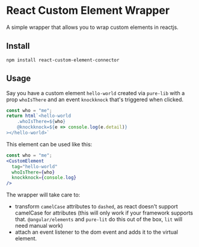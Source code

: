 # React Custom Element Wrapper

A simple wrapper that allows you to wrap custom elements in reactjs.

## Install

`npm install react-custom-element-connector`

## Usage

Say you have a custom element `hello-world` created via `pure-lib` with a prop `whoIsThere` and an event `knockknock` that's triggered when clicked.

```js
const who = "me";
return html`<hello-world 
    .whoIsThere=${who} 
    @knockknock=${e => console.log(e.detail)}
></hello-world>`
```

This element can be used like this:

```jsx
const who = "me";
<CustomElement
  tag="hello-world"
  whoIsThere={who}
  knockknock={console.log}
/>
```

The wrapper will take care to:

- transform `camelCase` attributes to `dashed`, as react doesn't support camelCase for attributes (this will only work if your framework supports that. `@angular/elements` and `pure-lit` do this out of the box, `lit` will need manual work)
- attach an event listener to the dom event and adds it to the virtual element.

